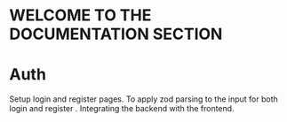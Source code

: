 # WELCOME TO THE DOCUMENTATION SECTION

# Auth 
Setup login and register pages. To apply zod parsing to the input for both login and register . Integrating the backend with the frontend. 
